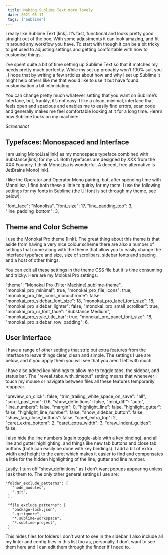 ```yaml
---
 title: Making Sublime Text more lovely
 date: 2021-05-17
 tags: ["Sublime"]
---
```


I really like Sublime Text [link]. It’s fast, functional and looks pretty good straight out of the box. With some adjustments it can look amazing, and fit in around any workflow you have. To start with though it can be a bit tricky to get used to adjusting settings and getting comfortable with how to customise things.

I’ve spent quite a bit of time setting up Sublime Text so that it matches my needs pretty much perfectly. While my set up probably won’t 100% suit you , I hope that by writing a few articles about how and why I set up Sublime it might help others like me that would like to use it but have found customisation a bit intimidating.

You can change pretty much whatever setting that you want on Sublime’s interface, but, frankly, it’s not easy. I like a clean, minimal, interface that feels open and spacious and enables me to easily find errors, scan code and generally makes me feel comfortable looking at it for a long time. Here’s how Sublime looks on my machine:

_Screenshot_

## Typefaces: Monospaced and Interface

I am using MonoLisa[link] as my monospace typeface combined with Substance[link] for my UI. Both typefaces are designed by XXX from the XXX Foundry. I think MonoLisa is wonderful. A decent, free alternative is JetBrains Mono[link].

I like the Operator and Operator Mono pairing, but, after spending time with MonoLisa, I find both these a little to quirky for my taste. I use the following settings for my fonts in Sublime (the UI font is set through my theme, see below):

"font_face": "Monolisa",
"font_size": 17,
"line_padding_top": 3,
"line_padding_bottom": 3,

## Theme and Color Scheme

I use the Monokai Pro theme [link]. The great thing about this theme is that aside from having a very nice colour scheme there are also a number of settings that come along with the theme that allow you to easily change the interface typeface and size, size of scrollbars, sidebar fonts and spacing and a host of other things.

You can edit all these settings in the theme CSS file but it is time consuming and tricky. Here are my Molokai Pro settings.

"theme": "Monokai Pro (Filter Machine).sublime-theme",
"monokai_pro_minimal": true,
"monokai_pro_file_icons": true,
"monokai_pro_file_icons_monochrome": false,
"monokai_pro_sidebar_font_size": 18,
"monokai_pro_label_font_size": 18,
"monokai_pro_sidebar_lighter": false,
"monokai_pro_small_scrollbar": true,
"monokai_pro_ui_font_face": "Substance Medium",
"monokai_pro_style_title_bar": true,
"monokai_pro_panel_font_size": 18,
"monokai_pro_sidebar_row_padding": 6,

## User Interface

I have a range of other settings that strip out extra features from the interface to leave things clear, clean and simple. The settings I use are below, and if you apply them you will see that you aren’t left with much.

I have also added key bindings to allow me to toggle tabs, the sidebar, and status bar. The "reveal_tabs_with_timeout" setting means that whenever I touch my mouse or navigate between files all these features temporarily reappear.

"preview_on_click": false,
"trim_trailing_white_space_on_save": "all",
"scroll_past_end": 0.6,
"show_definitions": false,
"mini_diff": "auto",
"line_numbers": false,
"margin": 0,
"highlight_line": false,
"highlight_gutter": false,
"highlight_line_number": false,
"show_sidebar_button": false,
"show_tab_close_buttons": false,
"caret_extra_top": 2,
"caret_extra_bottom": 2,
"caret_extra_width": 3,
"draw_indent_guides": false,

I also hide the line numbers (again toggle-able with a key binding), and all line and gutter highlighting, and things like new tab buttons and close tab buttons (both can easily be done with key bindings). I add a bit of extra width and height to the caret which makes it easier to find and compensates a little for the hidden highlighting of the line, gutter and line number.

Lastly, I turn off "show_definitions" as I don’t want popups appearing unless I ask them to. The only other general settings I use are:

```
"folder_exclude_patterns": [
   "node_modules",
   ".git",
 ],

 "file_exclude_patterns": [
   "package-lock.json",
   ".gitignore",
   "*.sublime-workspace",
   "*.sublime-project",
 ]
```

This hides files for folders I don’t want to see in the sidebar. I also include all my linter and config files in this list too as, personally, I don’t want to see them here and I can edit them through the finder if I need to.
